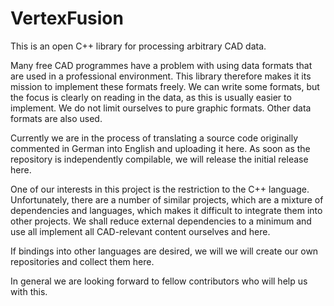 # VertexFusion
This is an open C++ library for processing arbitrary CAD data. 

Many free CAD programmes have a problem with using data formats that are used in a professional
environment. This library therefore makes it its mission to implement these formats freely. We 
can write some formats, but the focus is clearly on reading in the data, as this is usually easier
to implement. We do not limit ourselves to pure graphic formats. Other data formats are also used.

Currently we are in the process of translating a source code originally commented in German into 
English and uploading it here. As soon as the repository is independently compilable, we will release
the initial release here.

One of our interests in this project is the restriction to the C++ language. Unfortunately, there 
are a number of similar projects, which are a mixture of dependencies and languages, which makes it
difficult to integrate them into other projects. We shall reduce external dependencies to a minimum 
and use all implement all CAD-relevant content ourselves and here.

If bindings into other languages are desired, we will we will create our own repositories and collect
them here. 

In general we are looking forward to fellow contributors who will help us with this.
